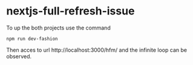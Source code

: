# nextjs-full-refresh-issue
To up the both projects use the command
```
npm run dev-fashion
```
Then acces to url http://localhost:3000/hfm/ and the infinite loop can be observed.
